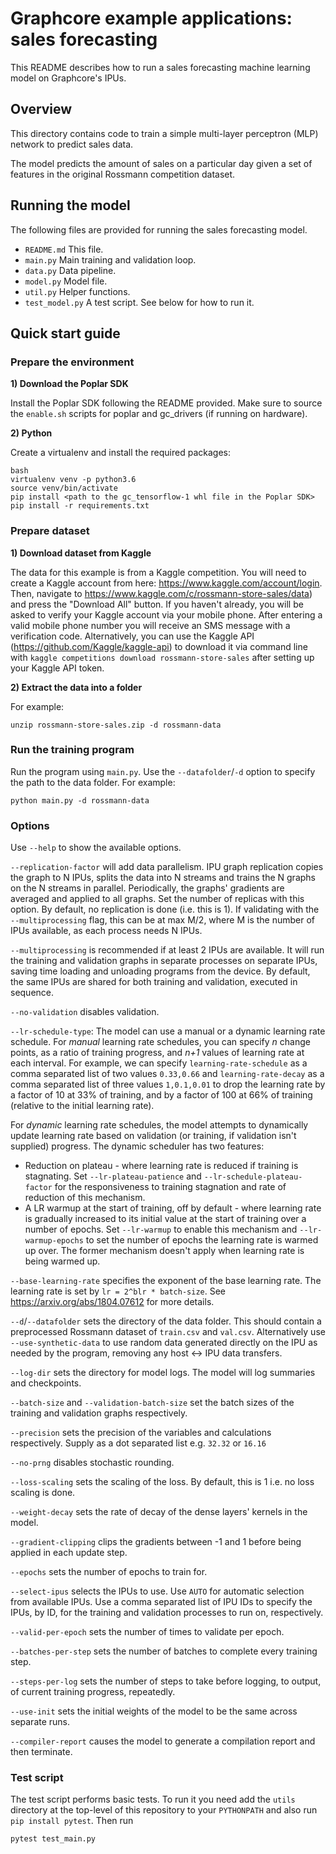 # Graphcore example applications: sales forecasting
This README describes how to run a sales forecasting machine learning model on Graphcore's IPUs.

## Overview

This directory contains code to train a simple multi-layer perceptron (MLP) network to predict sales data.

The model predicts the amount of sales on a particular day given a set of features in the original Rossmann competition dataset.

## Running the model

The following files are provided for running the sales forecasting model.

* `README.md`   This file.
* `main.py`     Main training and validation loop.
* `data.py`     Data pipeline.
* `model.py`    Model file.
* `util.py`     Helper functions.
* `test_model.py`   A test script. See below for how to run it.

## Quick start guide

### Prepare the environment

**1) Download the Poplar SDK**

Install the Poplar SDK following the README provided. Make sure to source the `enable.sh`
scripts for poplar and gc_drivers (if running on hardware).

**2) Python**

Create a virtualenv and install the required packages:

```
bash
virtualenv venv -p python3.6
source venv/bin/activate
pip install <path to the gc_tensorflow-1 whl file in the Poplar SDK>
pip install -r requirements.txt
```

### Prepare dataset

**1) Download dataset from Kaggle**

The data for this example is from a Kaggle competition. You will need to create a Kaggle account from here: https://www.kaggle.com/account/login. Then, navigate to https://www.kaggle.com/c/rossmann-store-sales/data) and press the "Download All" button. If you haven't already, you will be asked to verify your Kaggle account via your mobile phone. After entering a valid mobile phone number you will receive an SMS message with a verification code. Alternatively, you can use the Kaggle API (https://github.com/Kaggle/kaggle-api) to download it via command line with `kaggle competitions download rossmann-store-sales` after setting up your Kaggle API token.

**2) Extract the data into a folder**

For example:

    unzip rossmann-store-sales.zip -d rossmann-data

### Run the training program

Run the program using `main.py`. Use the `--datafolder`/`-d` option to specify the path to the data folder. For example:

    python main.py -d rossmann-data

### Options

Use `--help` to show the available options.

`--replication-factor` will add data parallelism. IPU graph replication copies the graph to N IPUs, splits the data into N streams and trains the N graphs on the N streams in parallel. Periodically, the graphs' gradients are averaged and applied to all graphs. Set the number of replicas with this option. By default, no replication is done (i.e. this is 1). If validating with the `--multiprocessing` flag, this can be at max M/2, where M is the number of IPUs available, as each process needs N IPUs.

`--multiprocessing` is recommended if at least 2 IPUs are available. It will run the training and validation graphs in separate processes on separate IPUs, saving time loading and unloading programs from the device. By default, the same IPUs are shared for both training and validation, executed in sequence.

`--no-validation` disables validation.

`--lr-schedule-type`: The model can use a manual or a dynamic learning rate schedule.
For _manual_ learning rate schedules, you can specify _n_ change points, as a ratio of training progress, and _n+1_ values of learning rate at each interval.
For example, we can specify `learning-rate-schedule` as a comma separated list of two values `0.33,0.66` and `learning-rate-decay` as a comma separated list of three values `1,0.1,0.01` to drop the learning rate by a factor of 10 at 33% of training, and by a factor of 100 at 66% of training (relative to the initial learning rate).

For _dynamic_ learning rate schedules, the model attempts to dynamically update learning rate based on validation (or training, if validation isn't supplied) progress.
The dynamic scheduler has two features:
* Reduction on plateau - where learning rate is reduced if training is stagnating. Set `--lr-plateau-patience` and `--lr-schedule-plateau-factor` for the responsiveness to training stagnation and rate of reduction of this mechanism.
* A LR warmup at the start of training, off by default - where learning rate is gradually increased to its initial value at the start of training over a number of epochs. Set `--lr-warmup` to enable this mechanism and `--lr-warmup-epochs` to set the number of epochs the learning rate is warmed up over. The former mechanism doesn't apply when learning rate is being warmed up.

`--base-learning-rate` specifies the exponent of the base learning rate. The learning rate is set by `lr = 2^blr * batch-size`. See <https://arxiv.org/abs/1804.07612> for more details.

`--d`/`--datafolder` sets the directory of the data folder. This should contain a preprocessed Rossmann dataset of `train.csv` and `val.csv`. Alternatively use `--use-synthetic-data` to use random data generated directly on the IPU as needed by the program, removing any host <-> IPU data transfers.

`--log-dir` sets the directory for model logs. The model will log summaries and checkpoints.

`--batch-size` and `--validation-batch-size` set the batch sizes of the training and validation graphs respectively.

`--precision` sets the precision of the variables and calculations respectively. Supply as a dot separated list e.g. `32.32` or `16.16`

`--no-prng` disables stochastic rounding.

`--loss-scaling` sets the scaling of the loss. By default, this is 1 i.e. no loss scaling is done.

`--weight-decay` sets the rate of decay of the dense layers' kernels in the model.

`--gradient-clipping` clips the gradients between -1 and 1 before being applied in each update step.

`--epochs` sets the number of epochs to train for.

`--select-ipus` selects the IPUs to use. Use `AUTO` for automatic selection from available IPUs. Use a comma separated list of IPU IDs to specify the IPUs, by ID, for the training and validation processes to run on, respectively.

`--valid-per-epoch` sets the number of times to validate per epoch.

`--batches-per-step` sets the number of batches to complete every training step.

`--steps-per-log` sets the number of steps to take before logging, to output, of current training progress, repeatedly.

`--use-init` sets the initial weights of the model to be the same across separate runs.

`--compiler-report` causes the model to generate a compilation report and then terminate.

### Test script

The test script performs basic tests. To run it you need add the `utils` directory at the top-level of this repository
to your `PYTHONPATH` and also run `pip install pytest`. Then run

    pytest test_main.py

